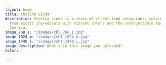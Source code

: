 ```yaml
---
layout: home
title: Cholita Linda
description: Cholita Linda is a chain of street food restaurants serving fresh foods
  from exotic ingredients with vibrant colors and the unforgettable taste of Latin
  America.
image_768_s: "/images/chl_768_s.jpg"
image_1024_m: "/images/chl_1024_m.jpg"
image_1440_l: "/images/chl_1440_l.jpg"
image_description: What's in this image you uploaded?
color: ''

---
```

